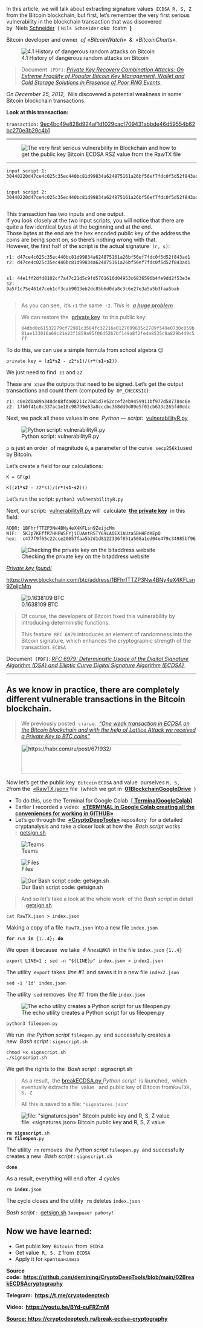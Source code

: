 <p>In this article, we will talk about extracting signature values&nbsp;&nbsp;<code>ECDSA R, S, Z</code>&nbsp;​​from the Bitcoin blockchain, but first, let’s remember the very first serious vulnerability in the blockchain transaction that was discovered by&nbsp;&nbsp;Niels&nbsp;<a href="https://github.com/tcatm" target="_blank" rel="noreferrer noopener">Schneider</a>&nbsp;&nbsp;(&nbsp;<code>Nils Schneider</code>&nbsp;<em>aka</em>&nbsp;&nbsp;tcatm&nbsp;&nbsp;<a href="https://github.com/tcatm" target="_blank" rel="noreferrer noopener"><strong>)</strong></a></p>
<p>Bitcoin developer and owner&nbsp;&nbsp;<em>of «BitcoinWatch»</em>&nbsp;&nbsp;&amp;&nbsp;&nbsp;<em>«BitcoinCharts».</em></p>
<figure class="wp-block-image"><img title="4.1 History of dangerous random attacks on Bitcoin" src="./The very first serious vulnerability in Blockchain and how to get the public key Bitcoin ECDSA RSZ value from the RawTX file - «CRYPTO DEEP TECH»_files/20d6748c4bdd5e28ada4e9d06b9e8d35.png" alt="4.1 History of dangerous random attacks on Bitcoin"><figcaption>4.1 History of dangerous random attacks on Bitcoin</figcaption></figure>
<blockquote class="wp-block-quote"><p>Document&nbsp;&nbsp;<code>[PDF]</code>:&nbsp;<a href="https://eprint.iacr.org/2014/848.pdf" target="_blank" rel="noreferrer noopener"><em>Private Key Recovery Combination Attacks: On Extreme Fragility of Popular Bitcoin Key Management, Wallet and Cold Storage Solutions in Presence of Poor RNG Events</em></a><a href="https://eprint.iacr.org/2014/848.pdf" target="_blank" rel="noreferrer noopener">&nbsp;</a></p></blockquote>
<p><em>On December 25, 2012,</em>&nbsp;&nbsp;Nils discovered a potential weakness in some Bitcoin blockchain transactions.</p>
<p><strong>Look at this transaction:</strong></p>
<p><code>transaction:</code>&nbsp;<a href="https://www.blockchain.com/btc/tx/9ec4bc49e828d924af1d1029cacf709431abbde46d59554b62bc270e3b29c4b1" target="_blank" rel="noreferrer noopener">9ec4bc49e828d924af1d1029cacf709431abbde46d59554b62bc270e3b29c4b1</a></p>
<hr class="wp-block-separator has-alpha-channel-opacity">
<figure class="wp-block-image"><img src="./The very first serious vulnerability in Blockchain and how to get the public key Bitcoin ECDSA RSZ value from the RawTX file - «CRYPTO DEEP TECH»_files/cc32e294aa0e77019d1581ce61893349.png" alt="The very first serious vulnerability in Blockchain and how to get the public key Bitcoin ECDSA RSZ value from the RawTX file"></figure>
<hr class="wp-block-separator has-alpha-channel-opacity">
<pre class="wp-block-code"><code>input script 1:
30440220d47ce4c025c35ec440bc81d99834a624875161a26bf56ef7fdc0f5d52f843ad1022044e1ff2dfd8102cf7a47c21d5c9fd5701610d04953c6836596b4fe9dd2f53e3e0104dbd0c61532279cf72981c3584fc32216e0127699635c2789f549e0730c059b81ae133016a69c21e23f1859a95f06d52b7bf149a8f2fe4e8535c8a829b449c5ff

input script 2:
30440220d47ce4c025c35ec440bc81d99834a624875161a26bf56ef7fdc0f5d52f843ad102209a5f1c75e461d7ceb1cf3cab9013eb2dc85b6d0da8c3c6e27e3a5a5b3faa5bab0104dbd0c61532279cf72981c3584fc32216e0127699635c2789f549e0730c059b81ae133016a69c21e23f1859a95f06d52b7bf149a8f2fe4e8535c8a829b449c5ff</code></pre>
<p>This transaction has two inputs and one output.<br>
If you look closely at the two input scripts, you will notice that there are quite a few identical bytes at the beginning and at the end.<br>
Those bytes at the end are the hex encoded public key of the address the coins are being spent on, so there’s nothing wrong with that.<br>
However, the first half of the script is the actual signature&nbsp;&nbsp;<code>(r, s)</code>:</p>
<pre class="wp-block-code"><code>r1: d47ce4c025c35ec440bc81d99834a624875161a26bf56ef7fdc0f5d52f843ad1
r2: d47ce4c025c35ec440bc81d99834a624875161a26bf56ef7fdc0f5d52f843ad1

s1: 44e1ff2dfd8102cf7a47c21d5c9fd5701610d04953c6836596b4fe9dd2f53e3e
s2: 9a5f1c75e461d7ceb1cf3cab9013eb2dc85b6d0da8c3c6e27e3a5a5b3faa5bab</code></pre>
<blockquote class="wp-block-quote"><p>As you can see,&nbsp; it’s&nbsp;<code>r1</code>&nbsp;the same&nbsp;&nbsp;<code>r2</code>.&nbsp;<em>This is&nbsp;&nbsp;</em><strong><em><u>a huge problem</u></em></strong><em>&nbsp;.</em></p></blockquote>
<blockquote class="wp-block-quote"><p>We can restore the&nbsp;&nbsp;<strong><u>private key</u></strong>&nbsp;&nbsp;to this public key:</p>
<p><code>04dbd0c61532279cf72981c3584fc32216e0127699635c2789f549e0730c059b81ae133016a69c21e23f1859a95f06d52b7bf149a8f2fe4e8535c8a829b449c5ff</code></p></blockquote>
<p>To do this, we can use a simple formula from school algebra 😉</p>
<pre class="wp-block-code"><code>private key = (<strong>z1*s2</strong> - z2*s1)/(<strong>r*</strong>(<strong>s1-s2</strong>))</code></pre>
<p>We just need to find&nbsp;&nbsp;<code>z1</code>&nbsp;and&nbsp;<code>z2</code></p>
<p>These are&nbsp;&nbsp;<code>хэши</code>&nbsp;the outputs that need to be signed.&nbsp;Let’s get the output transactions and count them (computed by&nbsp;&nbsp;<code>OP_CHECKSIG</code>):</p>
<pre class="wp-block-code"><code>z1: c0e2d0a89a348de88fda08211c70d1d7e52ccef2eb9459911bf977d587784c6e
z2: 17b0f41c8c337ac1e18c98759e83a8cccbc368dd9d89e5f03cb633c265fd0ddc</code></pre>
<p>Next, we pack all these values ​​​​in one&nbsp;&nbsp;<em>Python</em>&nbsp;—&nbsp;<em>script:&nbsp;</em>&nbsp;<a href="https://github.com/demining/CryptoDeepTools/blob/main/02BreakECDSAcryptography/vulnerabilityR.py" target="_blank" rel="noreferrer noopener">vulnerabilityR.py</a></p>
<figure class="wp-block-image"><img title="Python script: vulnerabilityR.py" src="./The very first serious vulnerability in Blockchain and how to get the public key Bitcoin ECDSA RSZ value from the RawTX file - «CRYPTO DEEP TECH»_files/c5f301358b79c833d7701b7c883235a7.png" alt="Python script: vulnerabilityR.py"><figcaption>Python script: vulnerabilityR.py</figcaption></figure>
<p><code>p</code>&nbsp;is just an order&nbsp; of magnitude&nbsp;<code>G</code>, a parameter of the curve&nbsp;&nbsp;<code>secp256k1</code>used by Bitcoin.</p>
<p>Let’s create a field for our calculations:</p>
<pre class="wp-block-code"><code>K = GF(<strong>p</strong>)</code></pre>
<pre class="wp-block-code"><code>K((<strong>z1*s2</strong> - z2*s1)/(<strong>r*</strong>(<strong>s1-s2</strong>)))</code></pre>
<p>Let’s run the script:&nbsp;<code>python3 vulnerabilityR.py</code></p>
<p>Next, our script:&nbsp;&nbsp;<a href="https://github.com/demining/CryptoDeepTools/blob/main/02BreakECDSAcryptography/vulnerabilityR.py" target="_blank" rel="noreferrer noopener">vulnerabilityR.py</a>&nbsp;will &nbsp;calculate&nbsp;&nbsp;<strong><u>the private key</u></strong>&nbsp;&nbsp;in this field:</p>
<pre class="wp-block-code"><code>ADDR: 1BFhrfTTZP3Nw4BNy4eX4KFLsn9ZeijcMm
WIF:  5KJp7KEffR7HHFWSFYjiCUAntRSTY69LAQEX1AUzaSBHHFdKEpQ
hex:  c477f9f65c22cce20657faa5b2d1d8122336f851a508a1ed04e479c34985bf96</code></pre>
<figure class="wp-block-image"><img title="Checking the private key on the bitaddress website" src="./The very first serious vulnerability in Blockchain and how to get the public key Bitcoin ECDSA RSZ value from the RawTX file - «CRYPTO DEEP TECH»_files/a69992dcf93bacd0324c9a06722be9b5.png" alt="Checking the private key on the bitaddress website"><figcaption>Checking the private key on the bitaddress website</figcaption></figure>
<p><em><u>Private key found!</u></em></p>
<p><a href="https://www.blockchain.com/btc/address/1BFhrfTTZP3Nw4BNy4eX4KFLsn9ZeijcMm" target="_blank" rel="noreferrer noopener">https://www.blockchain.com/btc/address/1BFhrfTTZP3Nw4BNy4eX4KFLsn9ZeijcMm</a></p>
<figure class="wp-block-image"><img title="
0.1638109 BTC" src="./The very first serious vulnerability in Blockchain and how to get the public key Bitcoin ECDSA RSZ value from the RawTX file - «CRYPTO DEEP TECH»_files/049126899d0dc2b84a30b18fc496c258.png" alt="
0.1638109 BTC"><figcaption>0.1638109 BTC</figcaption></figure>
<blockquote class="wp-block-quote"><p>Of course, the developers of Bitcoin fixed this vulnerability by introducing deterministic functions.</p>
<p>This feature&nbsp;&nbsp;<code>RFC 6979</code>&nbsp;introduces an element of randomness into the Bitcoin signature, which enhances the cryptographic strength of the transaction.&nbsp;<code>ECDSA</code></p></blockquote>
<p>Document&nbsp;&nbsp;<code>[PDF]</code>:&nbsp;<a href="https://datatracker.ietf.org/doc/html/rfc6979" target="_blank" rel="noreferrer noopener"><em>RFC 6979: Deterministic Usage of the Digital Signature Algorithm (DSA) and Elliptic Curve Digital Signature Algorithm (ECDSA)</em></a><a href="https://eprint.iacr.org/2014/848.pdf">&nbsp;</a></p>
<hr class="wp-block-separator has-alpha-channel-opacity">
<h2>As we know in practice, there are completely different vulnerable transactions in the Bitcoin blockchain.</h2>
<blockquote class="wp-block-quote"><p>We previously posted&nbsp;&nbsp;<code>статью</code>:&nbsp;&nbsp;<a href="https://cryptodeep.ru/lattice-attack/" target="_blank" rel="noreferrer noopener"><em>“One weak transaction in ECDSA on the Bitcoin blockchain and with the help of Lattice Attack we received a Private Key to BTC coins”</em></a></p></blockquote>
<div class="wp-block-image">
<figure class="aligncenter is-resized"><a href="https://cryptodeep.ru/lattice-attack/" target="_blank" rel="noreferrer noopener"><img loading="lazy" title="https://habr.com/ru/post/671932/" src="./The very first serious vulnerability in Blockchain and how to get the public key Bitcoin ECDSA RSZ value from the RawTX file - «CRYPTO DEEP TECH»_files/6b872307d4a4dc3a74386c2b83d133a2.png" alt="https://habr.com/ru/post/671932/" width="562" height="77"></a></figure>
</div>
<p>Now let’s get the public key&nbsp;&nbsp;<code>Bitcoin</code>&nbsp;<code>ECDSA</code>&nbsp;and value&nbsp; ourselves&nbsp;<code>R, S, Z</code>from the&nbsp;&nbsp;<a href="https://github.com/demining/CryptoDeepTools/blob/main/02BreakECDSAcryptography/RawTX.json" target="_blank" rel="noreferrer noopener">«RawTX.json»</a>&nbsp;file &nbsp;(which we got in&nbsp;&nbsp;<a href="https://github.com/demining/CryptoDeepTools/tree/main/01BlockchainGoogleDrive" target="_blank" rel="noreferrer noopener"><strong>01BlockchainGoogleDrive</strong></a>&nbsp;&nbsp;)</p>
<ul>
<li>To do this, use the Terminal for Google Colab&nbsp;&nbsp;<a href="https://github.com/demining/TerminalGoogleColab" target="_blank" rel="noreferrer noopener">[&nbsp;<strong>TerminalGoogleColab]</strong></a></li>
<li>Earlier I recorded a video:&nbsp;&nbsp;<a href="https://www.youtube.com/watch?v=S2D7PI6dK08" target="_blank" rel="noreferrer noopener"><strong>«TERMINAL in Google Colab creating all the conveniences for working in GITHUB»</strong></a></li>
<li>Let’s go through the&nbsp;&nbsp;<a href="https://github.com/demining/CryptoDeepTools/blob/main/02BreakECDSAcryptography" target="_blank" rel="noreferrer noopener"><strong>«CryptoDeepTools»</strong></a>&nbsp;repository &nbsp;for a detailed cryptanalysis and take a closer look at how the&nbsp;&nbsp;<em>Bash script</em>&nbsp;works :&nbsp;&nbsp;<a href="https://github.com/demining/CryptoDeepTools/blob/main/02BreakECDSAcryptography/getsign.sh" target="_blank" rel="noreferrer noopener">getsign.sh</a></li>
</ul>
<figure class="wp-block-image"><img title="Teams" src="./The very first serious vulnerability in Blockchain and how to get the public key Bitcoin ECDSA RSZ value from the RawTX file - «CRYPTO DEEP TECH»_files/7d1bdc190149e6da8505d21155f14bbd.png" alt="Teams"><figcaption>Teams</figcaption></figure>
<figure class="wp-block-image"><img title="Files" src="./The very first serious vulnerability in Blockchain and how to get the public key Bitcoin ECDSA RSZ value from the RawTX file - «CRYPTO DEEP TECH»_files/9bfc350c715272db79f6bd5c6039e924.png" alt="Files"><figcaption>Files</figcaption></figure>
<figure class="wp-block-image"><img title="Our Bash script code: getsign.sh" src="./The very first serious vulnerability in Blockchain and how to get the public key Bitcoin ECDSA RSZ value from the RawTX file - «CRYPTO DEEP TECH»_files/5f0cf56f00c897f69fab24e8a3073588.png" alt="Our Bash script code: getsign.sh"><figcaption>Our Bash script code: getsign.sh</figcaption></figure>
<blockquote class="wp-block-quote"><p>And so let’s take a look at the whole work&nbsp; of the&nbsp;<em>Bash script</em>&nbsp;in detail :&nbsp;&nbsp;<a href="https://github.com/demining/CryptoDeepTools/blob/main/02BreakECDSAcryptography/getsign.sh" target="_blank" rel="noreferrer noopener">getsign.sh</a></p></blockquote>
<pre class="wp-block-code"><code>cat RawTX.json &gt; index.json</code></pre>
<p>Making a copy of a file&nbsp;&nbsp;<code>RawTX.json</code>&nbsp;into a new file&nbsp;<code>index.json</code></p>
<pre class="wp-block-code"><code><strong>for</strong> run <strong>in</strong> {1..4}; <strong>do</strong></code></pre>
<p>We open&nbsp; it because&nbsp;&nbsp;we take&nbsp;&nbsp;<em>4 lines</em><code>ЦИКЛ</code>&nbsp;&nbsp;in the file&nbsp;<code>index.json</code>&nbsp;<code>{1..4}</code></p>
<pre class="wp-block-code"><code>export LINE=1 ; sed -n "${LINE}p" index.json &gt; index2.json</code></pre>
<p>The utility&nbsp;&nbsp;<code>export</code>&nbsp;takes&nbsp;&nbsp;<em>line #1</em>&nbsp;&nbsp;and saves it in a new file&nbsp;<code>index2.json</code></p>
<pre class="wp-block-code"><code>sed -i '1d' index.json</code></pre>
<p>The utility&nbsp;&nbsp;<code>sed</code>&nbsp;removes&nbsp;&nbsp;<em>line #1&nbsp;</em>&nbsp;from the file&nbsp;<code>index.json</code></p>
<figure class="wp-block-image"><img title="The echo utility creates a Python script for us fileopen.py" src="./The very first serious vulnerability in Blockchain and how to get the public key Bitcoin ECDSA RSZ value from the RawTX file - «CRYPTO DEEP TECH»_files/972d1b5554e84191da57b16415061198.png" alt="The echo utility creates a Python script for us fileopen.py"><figcaption>The echo utility creates a Python script for us fileopen.py</figcaption></figure>
<pre class="wp-block-code"><code>python3 fileopen.py</code></pre>
<p>We run&nbsp;&nbsp;<em>the Python script</em>&nbsp;<code>fileopen.py</code>&nbsp;&nbsp;and successfully creates a new&nbsp;&nbsp;<em>Bash script</em>&nbsp;:&nbsp;<code>signscript.sh</code></p>
<pre class="wp-block-code"><code>chmod +x signscript.sh
./signscript.sh</code></pre>
<p>We get the rights to the&nbsp;&nbsp;<em>Bash script</em>&nbsp;: signscript.sh</p>
<blockquote class="wp-block-quote"><p>As a result,&nbsp; the&nbsp;<a href="https://github.com/demining/CryptoDeepTools/blob/main/02BreakECDSAcryptography/breakECDSA.py" target="_blank" rel="noreferrer noopener">breakECDSA.py&nbsp;</a><em>Python script</em>&nbsp;&nbsp;is launched, &nbsp;which eventually extracts the&nbsp;&nbsp;value&nbsp;&nbsp;&nbsp;and public key of Bitcoin from<code>RawTX</code><code>R, S, Z</code></p>
<p>All this is saved to a file:&nbsp;<code>"signatures.json"</code></p></blockquote>
<figure class="wp-block-image"><img title="file: &quot;signatures.json&quot; Bitcoin public key and R, S, Z value" src="./The very first serious vulnerability in Blockchain and how to get the public key Bitcoin ECDSA RSZ value from the RawTX file - «CRYPTO DEEP TECH»_files/2e19dfc270a6f0bc6bd2ea9123215442.png" alt="file: &quot;signatures.json&quot; Bitcoin public key and R, S, Z value"><figcaption>file: «signatures.json» Bitcoin public key and R, S, Z value</figcaption></figure>
<pre class="wp-block-code"><code><strong>rm</strong> <strong>signscript</strong>.sh
<strong>rm</strong> <strong>fileopen</strong>.py</code></pre>
<p>The utility&nbsp;&nbsp;<code>rm</code>&nbsp;removes&nbsp;&nbsp;<em>the Python script</em>&nbsp;<code>fileopen.py</code>&nbsp;&nbsp;and successfully creates a new&nbsp;&nbsp;<em>Bash script</em>&nbsp;:&nbsp;<code>signscript.sh</code></p>
<pre class="wp-block-code"><code><strong>done</strong></code></pre>
<p>As a result, everything will end after&nbsp;<em>&nbsp;4 cycles</em></p>
<pre class="wp-block-code"><code>rm <strong>index</strong>.json</code></pre>
<p>The cycle closes and the utility&nbsp;&nbsp;<code>rm</code>&nbsp;deletes&nbsp;<code>index.json</code></p>
<p><em>Bash script</em>&nbsp;:&nbsp;&nbsp;<a href="https://github.com/demining/CryptoDeepTools/blob/main/02BreakECDSAcryptography/getsign.sh" target="_blank" rel="noreferrer noopener">getsign.sh</a>&nbsp;<code>Завершает работу!</code></p>
<h2>Now we have learned:</h2>
<ul>
<li>Get public key&nbsp;&nbsp;<code>Bitcoin&nbsp;</code>from<code>&nbsp;ECDSA</code></li>
<li>Get value&nbsp;&nbsp;<code>R, S, Z</code>&nbsp;from<code>&nbsp;ECDSA</code></li>
<li>Apply it for&nbsp;<code>криптоанализа</code></li>
</ul>
<p class="has-vivid-cyan-blue-color has-text-color"><strong>Source code:&nbsp;&nbsp;<a href="https://github.com/demining/CryptoDeepTools/blob/main/02BreakECDSAcryptography" target="_blank" rel="noreferrer noopener">https://github.com/demining/CryptoDeepTools/blob/main/02BreakECDSAcryptography</a></strong></p>
<p class="has-vivid-cyan-blue-color has-text-color"><strong>Telegram:&nbsp;&nbsp;<a href="https://t.me/cryptodeeptech" target="_blank" rel="noreferrer noopener">https://t.me/cryptodeeptech</a></strong></p>
<p class="has-vivid-cyan-blue-color has-text-color"><strong>Video:&nbsp;&nbsp;<a href="https://youtu.be/BYd-cuFRZmM" target="_blank" rel="noreferrer noopener">https://youtu.be/BYd-cuFRZmM</a></strong></p>
<p><strong><a href="https://cryptodeeptech.ru/break-ecdsa-cryptography">Source: https://cryptodeeptech.ru/break-ecdsa-cryptography</a></strong></p>
